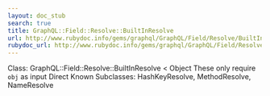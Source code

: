 ```yaml
---
layout: doc_stub
search: true
title: GraphQL::Field::Resolve::BuiltInResolve
url: http://www.rubydoc.info/gems/graphql/GraphQL/Field/Resolve/BuiltInResolve
rubydoc_url: http://www.rubydoc.info/gems/graphql/GraphQL/Field/Resolve/BuiltInResolve
---
```


Class: GraphQL::Field::Resolve::BuiltInResolve < Object
These only require `obj` as input 
Direct Known Subclasses:
HashKeyResolve, MethodResolve, NameResolve

